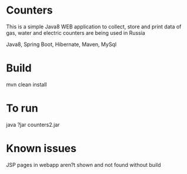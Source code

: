 # Counters

This is a simple Java8 WEB application to collect, store and print data of gas, water and electric counters are being used in Russia

Java8, Spring Boot, Hibernate, Maven, MySql

# Build
mvn clean install

# To run
java ?jar counters2.jar

# Known issues
JSP pages in webapp aren?t shown and not found without build

